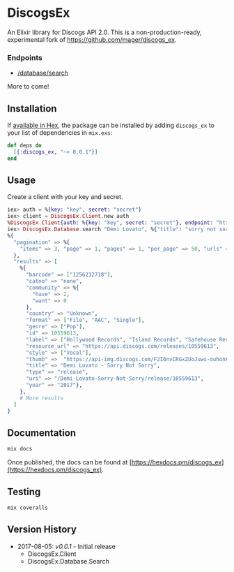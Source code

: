 # DiscogsEx

An Elixir library for Discogs API 2.0.
This is a non-production-ready, experimental fork of https://github.com/mager/discogs_ex.

### Endpoints

 * [/database/search](https://www.discogs.com/developers/#page:database,header:database-search)

More to come!

## Installation

If [available in Hex](https://hex.pm/docs/publish), the package can be installed
by adding `discogs_ex` to your list of dependencies in `mix.exs`:

```elixir
def deps do
  [{:discogs_ex, "~> 0.0.1"}]
end
```

## Usage

Create a client with your key and secret.

```elixir
iex> auth = %{key: "key", secret: "secret"}
iex> client = DiscogsEx.Client.new auth
%DiscogsEx.Client{auth: %{key: "key", secret: "secret"}, endpoint: "https://api.discogs.com/"}
iex> DiscogsEx.Database.search "Demi Lovato", %{"title": "sorry not sorry"}, client
%{
  "pagination" => %{
    "items" => 3, "page" => 1, "pages" => 1, "per_page" => 50, "urls" => %{}
  },
  "results" => [
    %{
      "barcode" => ["1256232718"],
      "catno" => "none",
      "community" => %{
        "have" => 2,
        "want" => 0
      },
      "country" => "Unknown",
      "format" => ["File", "AAC", "Single"],
      "genre" => ["Pop"],
      "id" => 10559613,
      "label" => ["Hollywood Records", "Island Records", "Safehouse Records", "Hollywood Records, Inc."],
      "resource_url" => "https://api.discogs.com/releases/10559613",
      "style" => ["Vocal"],
      "thumb" =>  "https://api-img.discogs.com/F2I6nvCRGxZUoJuws-ouhonFfIA=/fit-in/150x150/filters:strip_icc():format(jpeg):mode_rgb():quality(40)/discogs-images/R-10559613-1499887916-1414.jpeg.jpg",
      "title" => "Demi Lovato - Sorry Not Sorry",
      "type" => "release",
      "uri" => "/Demi-Lovato-Sorry-Not-Sorry/release/10559613",
      "year" => "2017"},
    },
    # More results
  ]
}
```


## Documentation

```sh
mix docs
```

Once published, the docs can be found at [https://hexdocs.pm/discogs_ex](https://hexdocs.pm/discogs_ex).

## Testing

```sh
mix coveralls
```

## Version History

* 2017-08-05: *v0.0.1* - Initial release
  * DiscogsEx.Client
  * DiscogsEx.Database.Search
